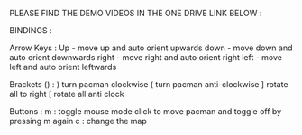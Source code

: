 PLEASE FIND THE DEMO VIDEOS IN THE ONE DRIVE LINK BELOW :


BINDINGS : 

Arrow Keys : 
Up - move up and auto orient upwards
down - move down and auto orient downwards
right - move right and auto orient right
left - move left and auto orient leftwards

Brackets () :
) turn pacman clockwise
( turn pacman anti-clockwise
] rotate all to right
[ rotate all anti clock

Buttons : 
m : toggle mouse mode click to move pacman and toggle off by pressing m again
c : change the map
